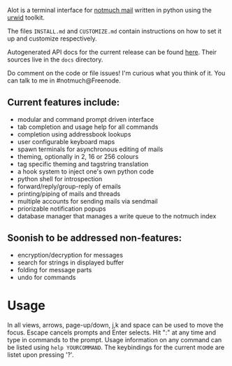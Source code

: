 Alot is a terminal interface for [notmuch mail][notmuch] written in 
python using the [urwid][urwid] toolkit.

The files `INSTALL.md` and `CUSTOMIZE.md` contain instructions on how to set it
up and customize respectively.

Autogenerated API docs for the current release can be found [here][api].
Their sources live in the `docs` directory.

Do comment on the code or file issues! I'm curious what you think of it.
You can talk to me in #notmuch@Freenode.

Current features include:
-------------------------
 * modular and command prompt driven interface
 * tab completion and usage help for all commands
 * completion using addressbook lookups
 * user configurable keyboard maps
 * spawn terminals for asynchronous editing of mails
 * theming, optionally in 2, 16 or 256 colours
 * tag specific theming and tagstring translation
 * a hook system to inject one's own python code
 * python shell for introspection
 * forward/reply/group-reply of emails
 * printing/piping of mails and threads
 * multiple accounts for sending mails via sendmail
 * priorizable notification popups
 * database manager that manages a write queue to the notmuch index

Soonish to be addressed non-features:
-------------------------------------
 * encryption/decryption for messages
 * search for strings in displayed buffer
 * folding for message parts
 * undo for commands


Usage
=====
In all views, arrows, page-up/down, j,k and space can be used to move the focus.
Escape cancels prompts and Enter selects. Hit ":" at any time and type in commands
to the prompt.
Usage information on any command can be listed using `help YOURCOMMAND`.
The keybindings for the current mode are listet upon pressing '?'.


[notmuch]: http://notmuchmail.org/
[urwid]: http://excess.org/urwid/
[api]: http://pazz.github.com/alot/
[wiki]: https://github.com/pazz/alot/wiki
